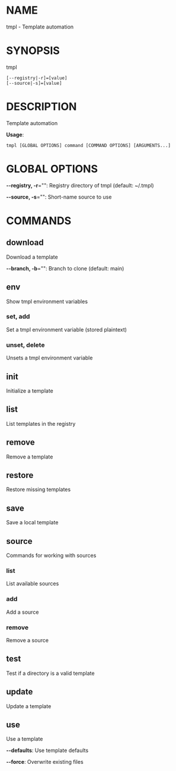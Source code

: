 # NAME

tmpl - Template automation

# SYNOPSIS

tmpl

```
[--registry|-r]=[value]
[--source|-s]=[value]
```

# DESCRIPTION

Template automation

**Usage**:

```
tmpl [GLOBAL OPTIONS] command [COMMAND OPTIONS] [ARGUMENTS...]
```

# GLOBAL OPTIONS

**--registry, -r**="": Registry directory of tmpl (default: ~/.tmpl)

**--source, -s**="": Short-name source to use


# COMMANDS

## download

Download a template

**--branch, -b**="": Branch to clone (default: main)

## env

Show tmpl environment variables

### set, add

Set a tmpl environment variable (stored plaintext)

### unset, delete

Unsets a tmpl environment variable

## init

Initialize a template

## list

List templates in the registry

## remove

Remove a template

## restore

Restore missing templates

## save

Save a local template

## source

Commands for working with sources

### list

List available sources

### add

Add a source

### remove

Remove a source

## test

Test if a directory is a valid template

## update

Update a template

## use

Use a template

**--defaults**: Use template defaults

**--force**: Overwrite existing files
